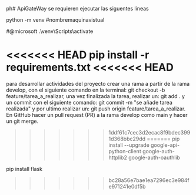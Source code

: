 ph# ApiGateWay
se requieren ejecutar las siguentes lineas

python -m venv #nombremaquinavistual

#@microsoft
.\venv\Scripts\activate


<<<<<<< HEAD
pip install -r requirements.txt
<<<<<<< HEAD
=======

para desarrollar actividades del proyecto crear una rama a partir de la rama develop, con el siguiente comando en la terminal: git checkout -b feature/tarea_a_realizar, una vez finalizada la tarea, realizar un: git add . y un commit con el siguiente comando: git commit -m "se añade tarea realizada" y por ultimo realizar un: git push origin feature/tarea_a_realizar. En GitHub hacer un pull request (PR) a la rama develop como main y hacer un git merge.
>>>>>>> 1ddf61c7cec3d2ecac8f9bdec3991d368bbc29dd
=======
pip install --upgrade google-api-python-client google-auth-httplib2 google-auth-oauthlib

pip install flask
>>>>>>> bc28a56e7bae1ea7296ec3e984fe971241e0df5b
